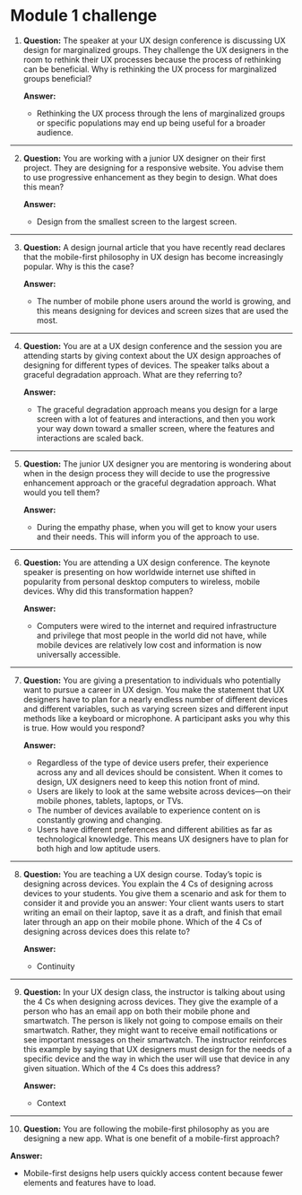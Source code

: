 # Module 1 challenge


1. **Question:** The speaker at your UX design conference is discussing UX design for marginalized groups. They challenge the UX designers in the room to rethink their UX processes because the process of rethinking can be beneficial. Why is rethinking the UX process for marginalized groups beneficial?

   **Answer:**  
   - Rethinking the UX process through the lens of marginalized groups or specific populations may end up being useful for a broader audience.

---

2. **Question:** You are working with a junior UX designer on their first project. They are designing for a responsive website. You advise them to use progressive enhancement as they begin to design. What does this mean?

   **Answer:**  
   - Design from the smallest screen to the largest screen.

---

3. **Question:** A design journal article that you have recently read declares that the mobile-first philosophy in UX design has become increasingly popular. Why is this the case?

   **Answer:**  
   - The number of mobile phone users around the world is growing, and this means designing for devices and screen sizes that are used the most.

---

4. **Question:** You are at a UX design conference and the session you are attending starts by giving context about the UX design approaches of designing for different types of devices. The speaker talks about a graceful degradation approach. What are they referring to?

   **Answer:**  
   - The graceful degradation approach means you design for a large screen with a lot of features and interactions, and then you work your way down toward a smaller screen, where the features and interactions are scaled back.

---

5. **Question:** The junior UX designer you are mentoring is wondering about when in the design process they will decide to use the progressive enhancement approach or the graceful degradation approach. What would you tell them?

   **Answer:**  
   - During the empathy phase, when you will get to know your users and their needs. This will inform you of the approach to use.

---

6. **Question:** You are attending a UX design conference. The keynote speaker is presenting on how worldwide internet use shifted in popularity from personal desktop computers to wireless, mobile devices. Why did this transformation happen?

   **Answer:**  
   - Computers were wired to the internet and required infrastructure and privilege that most people in the world did not have, while mobile devices are relatively low cost and information is now universally accessible.

---

7. **Question:** You are giving a presentation to individuals who potentially want to pursue a career in UX design. You make the statement that UX designers have to plan for a nearly endless number of different devices and different variables, such as varying screen sizes and different input methods like a keyboard or microphone. A participant asks you why this is true. How would you respond?

   **Answer:**  
   - Regardless of the type of device users prefer, their experience across any and all devices should be consistent. When it comes to design, UX designers need to keep this notion front of mind.  
   - Users are likely to look at the same website across devices—on their mobile phones, tablets, laptops, or TVs.  
   - The number of devices available to experience content on is constantly growing and changing.  
   - Users have different preferences and different abilities as far as technological knowledge. This means UX designers have to plan for both high and low aptitude users.

---

8. **Question:** You are teaching a UX design course. Today’s topic is designing across devices. You explain the 4 Cs of designing across devices to your students. You give them a scenario and ask for them to consider it and provide you an answer: Your client wants users to start writing an email on their laptop, save it as a draft, and finish that email later through an app on their mobile phone. Which of the 4 Cs of designing across devices does this relate to?

   **Answer:**  
   - Continuity

---

9. **Question:** In your UX design class, the instructor is talking about using the 4 Cs when designing across devices. They give the example of a person who has an email app on both their mobile phone and smartwatch. The person is likely not going to compose emails on their smartwatch. Rather, they might want to receive email notifications or see important messages on their smartwatch. The instructor reinforces this example by saying that UX designers must design for the needs of a specific device and the way in which the user will use that device in any given situation. Which of the 4 Cs does this address?

   **Answer:**  
   - Context

---

10. **Question:** You are following the mobile-first philosophy as you are designing a new app. What is one benefit of a mobile-first approach?

   **Answer:**  
   - Mobile-first designs help users quickly access content because fewer elements and features have to load.
